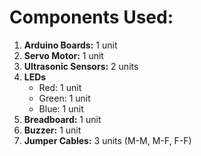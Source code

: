 # Components Used:

1. **Arduino Boards:** 1 unit
2. **Servo Motor:** 1 unit
3. **Ultrasonic Sensors:** 2 units
4. **LEDs**
    * Red: 1 unit
    * Green: 1 unit
    * Blue: 1 unit
5. **Breadboard:** 1 unit
6. **Buzzer:** 1 unit
7. **Jumper Cables:** 3 units (M-M, M-F, F-F)